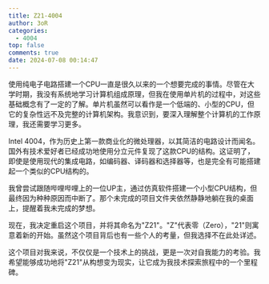 ```yaml
---
title: Z21-4004
author: 3oR
categories:
  - 4004
top: false
comments: true
date: 2024-07-08 00:14:47
---
```


使用纯电子电路搭建一个CPU一直是很久以来的一个想要完成的事情。尽管在大学时期，我没有系统地学习计算机组成原理，但我在使用单片机的过程中，对这些基础概念有了一定的了解。单片机虽然可以看作是一个低端的、小型的CPU，但它的复杂性远不及完整的计算机架构。我意识到，要深入理解整个计算机的工作原理，我还需要学习更多。


<!-- more -->


Intel 4004，作为历史上第一款商业化的微处理器，以其简洁的电路设计而闻名。国外有技术爱好者已经成功地使用分立元件复现了这款CPU的结构。这证明了，即使是使用现代的集成电路，如编码器、译码器和选择器等，也是完全有可能搭建起一个类似的CPU结构的。

我曾尝试跟随哔哩哔哩上的一位UP主，通过仿真软件搭建一个小型CPU结构，但最终因为种种原因而中断了。那个未完成的项目文件夹依然静静地躺在我的桌面上，提醒着我未完成的梦想。

现在，我决定重启这个项目，并将其命名为"Z21"。"Z"代表零（Zero），"21"则寓意着新的开始。虽然这个项目背后也有一些个人的考量，但我选择不在此处详述。

这个项目对我来说，不仅仅是一个技术上的挑战，更是一次对自我能力的考验。我希望能够成功地将"Z21"从构想变为现实，让它成为我技术探索旅程中的一个里程碑。

